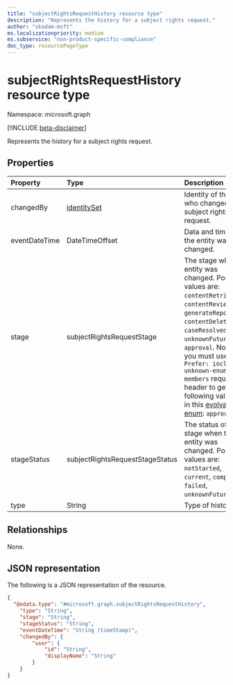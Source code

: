 ```yaml
---
title: "subjectRightsRequestHistory resource type"
description: "Represents the history for a subject rights request."
author: "skadam-msft"
ms.localizationpriority: medium
ms.subservice: "non-product-specific-compliance"
doc_type: resourcePageType
---
```


# subjectRightsRequestHistory resource type

Namespace: microsoft.graph

[!INCLUDE [beta-disclaimer](../../includes/beta-disclaimer.md)]

Represents the history for a subject rights request.

## Properties
|Property|Type|Description|
|:---|:---|:---|
|changedBy|[identitySet](../resources/identityset.md)|Identity of the user who changed the  subject rights request.|
|eventDateTime|DateTimeOffset|Data and time when the entity was changed.|
|stage|subjectRightsRequestStage|The stage when the entity was changed. Possible values are: `contentRetrieval`, `contentReview`, `generateReport`, `contentDeletion`, `caseResolved`, `unknownFutureValue`, `approval`. Note that you must use the `Prefer: include-unknown-enum-members` request header to get the following value(s) in this [evolvable enum](/graph/best-practices-concept#handling-future-members-in-evolvable-enumerations): `approval`.|
|stageStatus|subjectRightsRequestStageStatus|The status of the stage when the entity was changed. Possible values are: `notStarted`, `current`, `completed`, `failed`, `unknownFutureValue`.|
|type|String|Type of history.|

## Relationships
None.

## JSON representation
The following is a JSON representation of the resource.
<!-- {
  "blockType": "resource",
  "@odata.type": "microsoft.graph.subjectRightsRequestHistory"
}
-->
``` json
{
  "@odata.type": "#microsoft.graph.subjectRightsRequestHistory",
    "type": "String",
    "stage": "String",
    "stageStatus": "String",
    "eventDateTime": "String (timeStamp)",
    "changedBy": {
        "user": {
            "id": "String",
            "displayName": "String"
        }
    }
}
```

